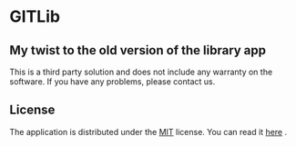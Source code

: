# GITLib

## My twist to the old version of the library app

This is a third party solution and does not include any warranty on the software. If you have any problems, please contact us.

## License
The application is distributed under the [MIT](https://en.wikipedia.org/wiki/MIT_License) license. You can read it [here](https://github.com/thisisthedarshan/gitlib/blob/master/LICENSE) .
